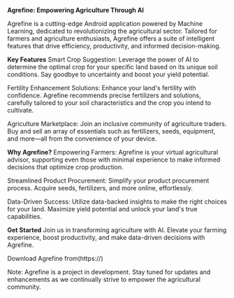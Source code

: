 **Agrefine: Empowering Agriculture Through AI**

Agrefine is a cutting-edge Android application powered by Machine Learning, dedicated to revolutionizing the agricultural sector. Tailored for farmers and agriculture enthusiasts, Agrefine offers a suite of intelligent features that drive efficiency, productivity, and informed decision-making.

**Key Features**
Smart Crop Suggestion: Leverage the power of AI to determine the optimal crop for your specific land based on its unique soil conditions. Say goodbye to uncertainty and boost your yield potential.

Fertility Enhancement Solutions: Enhance your land's fertility with confidence. Agrefine recommends precise fertilizers and solutions, carefully tailored to your soil characteristics and the crop you intend to cultivate.

Agriculture Marketplace: Join an inclusive community of agriculture traders. Buy and sell an array of essentials such as fertilizers, seeds, equipment, and more—all from the convenience of your device.

**Why Agrefine?**
Empowering Farmers: Agrefine is your virtual agricultural advisor, supporting even those with minimal experience to make informed decisions that optimize crop production.

Streamlined Product Procurement: Simplify your product procurement process. Acquire seeds, fertilizers, and more online, effortlessly.

Data-Driven Success: Utilize data-backed insights to make the right choices for your land. Maximize yield potential and unlock your land's true capabilities.

**Get Started**
Join us in transforming agriculture with AI. Elevate your farming experience, boost productivity, and make data-driven decisions with Agrefine.

Download Agrefine from(https://)

Note: Agrefine is a project in development. Stay tuned for updates and enhancements as we continually strive to empower the agricultural community.
